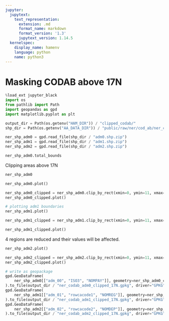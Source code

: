 ```yaml
---
jupyter:
  jupytext:
    text_representation:
      extension: .md
      format_name: markdown
      format_version: '1.3'
      jupytext_version: 1.14.5
  kernelspec:
    display_name: hamenv
    language: python
    name: python3
---
```


# Masking CODAB above 17N

```python
%load_ext jupyter_black
import os
from pathlib import Path
import geopandas as gpd
import matplotlib.pyplot as plt
```

```python
output_dir = Path(os.getenv("HAM_DIR")) / "clipped_codab/"
shp_dir = Path(os.getenv("AA_DATA_DIR")) / "public/raw/ner/cod_ab/ner_cod_ab/"
```

```python
ner_shp_adm0 = gpd.read_file(shp_dir / "adm0.shp.zip")
ner_shp_adm1 = gpd.read_file(shp_dir / "adm1.shp.zip")
ner_shp_adm2 = gpd.read_file(shp_dir / "adm2.shp.zip")
```

```python
ner_shp_adm0.total_bounds
```

Clipping areas above 17N

```python
ner_shp_adm0
```

```python
ner_shp_adm0.plot()
```

```python
ner_shp_adm0_clipped = ner_shp_adm0.clip_by_rect(xmin=0, ymin=11, xmax=16, ymax=17)
ner_shp_adm0_clipped.plot()
```

```python
# plotting adm1 boundaries
ner_shp_adm1.plot()
```

```python
ner_shp_adm1_clipped = ner_shp_adm1.clip_by_rect(xmin=0, ymin=11, xmax=16, ymax=17)
```

```python
ner_shp_adm1_clipped.plot()
```

4 regions are reduced and their values will be affected. 

```python
ner_shp_adm2.plot()
```

```python
ner_shp_adm2_clipped = ner_shp_adm2.clip_by_rect(xmin=0, ymin=11, xmax=16, ymax=17)
ner_shp_adm2_clipped.plot()
```

```python
# write as geopackage
gpd.GeoDataFrame(
    ner_shp_adm0[["adm_00", "ISO3", "NOMPAY"]], geometry=ner_shp_adm0_clipped
).to_file(output_dir / "ner_codab_adm0_clipped_17N.gpkg", driver="GPKG")
gpd.GeoDataFrame(
    ner_shp_adm1[["adm_01", "rowcacode1", "NOMREG"]], geometry=ner_shp_adm1_clipped
).to_file(output_dir / "ner_codab_adm1_clipped_17N.gpkg", driver="GPKG")
gpd.GeoDataFrame(
    ner_shp_adm2[["adm_02", "rowcacode2", "NOMDEP"]], geometry=ner_shp_adm2_clipped
).to_file(output_dir / "ner_codab_adm2_clipped_17N.gpkg", driver="GPKG")
```
